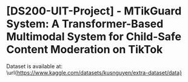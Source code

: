 # [DS200-UIT-Project] - MTikGuard System: A Transformer-Based Multimodal System for Child-Safe Content Moderation on TikTok

Dataset is available at: \url{https://www.kaggle.com/datasets/kusnguyen/extra-dataset/data}
